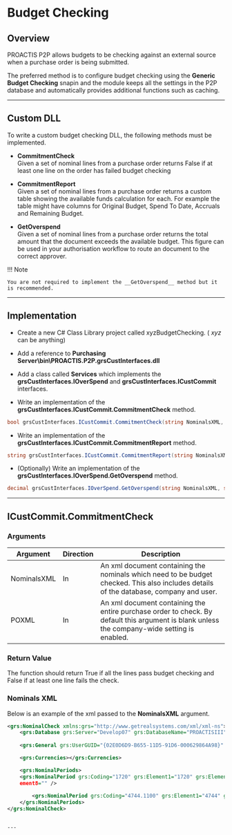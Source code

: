 # Budget Checking

## Overview

PROACTIS P2P allows budgets to be checking against an external source when a purchase order is being submitted.

The preferred method is to configure budget checking using the __Generic Budget Checking__ snapin and the module keeps all the settings in the P2P database and automatically provides additional functions such as caching.

---

## Custom DLL

To write a custom budget checking DLL,  the following methods must be implemented.

+ __CommitmentCheck__  
Given a set of nominal lines from a purchase order returns False if at least one line on the order has failed budget checking

+ __CommitmentReport__  
Given a set of nominal lines from a purchase order returns a custom table showing the available funds calculation for each.  For example the table might have columns for Original Budget,  Spend To Date,  Accruals and Remaining Budget.

+ __GetOverspend__  
Given a set of nominal lines from a purchase order returns the total amount that the document exceeds the available budget.   This figure can be used in your authorisation workflow to route an document to the correct approver.

!!! Note

    You are not required to implement the __GetOverspend__ method but it is recommended.


---

## Implementation
+ Create a new C# Class Library project called xyzBudgetChecking. ( _xyz_ can be anything)

+ Add a reference to __Purchasing Server\bin\PROACTIS.P2P.grsCustInterfaces.dll__

+ Add a class called __Services__ which implements the __grsCustInterfaces.IOverSpend__ and __grsCustInterfaces.ICustCommit__ interfaces.

+ Write an implementation of the __grsCustInterfaces.ICustCommit.CommitmentCheck__ method.

```C#
bool grsCustInterfaces.ICustCommit.CommitmentCheck(string NominalsXML, string POXML)
```
+ Write an implementation of the __grsCustInterfaces.ICustCommit.CommitmentReport__ method.

```C#
string grsCustInterfaces.ICustCommit.CommitmentReport(string NominalsXML, string POXML)
```

+ (Optionally) Write an implementation of the __grsCustInterfaces.IOverSpend.GetOverspend__ method.

```C#
decimal grsCustInterfaces.IOverSpend.GetOverspend(string NominalsXML, string POXML)
```

---

## ICustCommit.CommitmentCheck

### Arguments

| Argument      | Direction | Description
| ------------- | --------- | ------------ |
| NominalsXML   | In        | An xml document containing the nominals which need to be budget checked.  This also includes details of the database,  company and user. |
| POXML         | In        | An xml document containing the entire purchase order to check.  By default this argument is blank unless the company-wide setting is enabled. |

### Return Value
The function should return True if all the lines pass budget checking and False if at least one line fails the check.

### Nominals XML
Below is an example of the xml passed to the __NominalsXML__ argument.
```xml
<grs:NominalCheck xmlns:grs="http://www.getrealsystems.com/xml/xml-ns">
    <grs:Database grs:Server="Develop07" grs:DatabaseName="PROACTISIII"/>
    
    <grs:General grs:UserGUID="{02E0D6D9-B655-11D5-91D6-000629864A98}" grs:CompanyGUID="{A2FEEDC5-978F-11D5-8C5E-0001021ABF9B}"/>

    <grs:Currencies></grs:Currencies>

    <grs:NominalPeriods>
    <grs:NominalPeriod grs:Coding="1720" grs:Element1="1720" grs:Element2="" grs:Element3="" grs:Element4="" grs:Element5="" grs:Element6="" grs:Element7="" grs:El
    ement8="" />
   
        <grs:NominalPeriod grs:Coding="4744.1100" grs:Element1="4744" grs:Element2="1100" grs:Element3="" grs:Element4="" grs:Element5="" grs:Element6="" grs:Element7="" grs:Element8="" />
    </grs:NominalPeriods>
</grs:NominalCheck>


---

